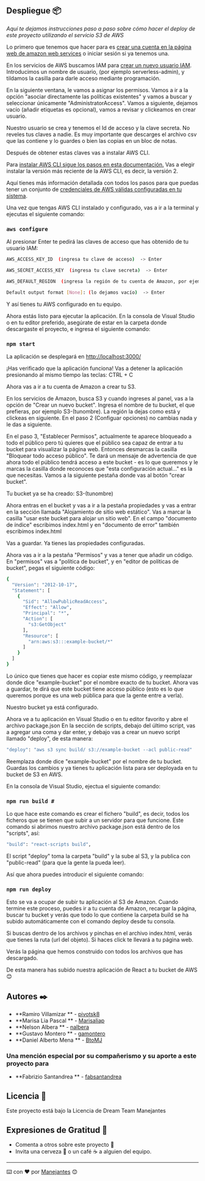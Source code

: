 ## Despliegue 📦

_Aquí te dejamos instrucciones paso a paso sobre cómo hacer el deploy de este proyecto utilizando el servicio S3 de AWS_

Lo primero que tenemos que hacer para es [crear una cuenta en la página web de amazon web services](https://aws.amazon.com) o iniciar sesión si ya tenemos una.

En los servicios de AWS buscamos IAM para [crear un nuevo usuario IAM](https://docs.aws.amazon.com/es_es/es_es/IAM/latest/UserGuide/id_roles_create.html). 
Introducimos un nombre de usuario, (por ejemplo serverless-admin), y tildamos la casilla para darle acceso mediante programación.

En la siguiente ventana, le vamos a asignar los permisos. Vamos a ir a la opción "asociar directamente las políticas existentes" y vamos a buscar y seleccionar únicamente
"AdministratorAccess". Vamos a siguiente, dejamos vacío (añadir etiquetas es opcional), vamos a revisar y clickeamos en crear usuario.  

Nuestro usuario se crea y tenemos el Id de acceso y la clave secreta. No reveles tus claves a nadie. Es muy importante que descarges el archivo csv que las contiene y lo guardes o bien las copias en un bloc de notas. 

Después de obtener estas claves vas a instalar AWS CLI. 

Para [ instalar AWS CLI sigue los pasos en esta documentación.](https://docs.aws.amazon.com/es_es/cli/latest/userguide/cli-chap-install.html)
Vas a elegir instalar la versión más reciente de la AWS CLI, es decir, la versión 2.

Aquí tienes más información detallada con todos los pasos para que puedas tener un conjunto de [credenciales de AWS válidas configuradas en tu sistema](https://docs.aws.amazon.com/cli/latest/userguide/cli-chap-getting-started.html).

Una vez que tengas AWS CLI instalado y configurado, vas a ir a la terminal y ejecutas el siguiente comando: 

### `aws configure` 

Al presionar Enter te pedirá las claves de acceso que has obtenido de tu usuario IAM:

```sh
AWS_ACCESS_KEY_ID  (ingresa tu clave de acceso)  -> Enter

AWS_SECRET_ACCESS_KEY  (ingresa tu clave secreta)  -> Enter

AWS_DEFAULT_REGION  (ingresa la región de tu cuenta de Amazon, por ejemplo us-west-1)  -> Enter

Default output format [None]: (lo dejamos vacío)  -> Enter
```

Y así tienes tu AWS configurado en tu equipo.

Ahora estás listo para ejecutar la aplicación. En la consola de Visual Studio o en tu editor preferido, asegúrate de estar en la carpeta donde descargaste el proyecto, e ingresa el siguiente comando:

### `npm start` 

La aplicación se desplegará en [http://localhost:3000/](http://localhost:3000/)

¡Has verificado que la aplicación funciona! Vas a detener la aplicación presionando al mismo tiempo las teclas: CTRL + C

Ahora vas a ir a tu cuenta de Amazon a crear tu S3. 

En los servicios de Amazon, busca S3 y cuando ingreses al panel, vas a la opción de "Crear un nuevo bucket". Ingresa el nombre de tu bucket, el que prefieras, por ejemplo S3-(tunombre). 
La región la dejas como está y clickeas en siguiente. En el paso 2 (Configuar opciones) no cambias nada y le das a siguiente. 

En el paso 3, "Establecer Permisos", actualmente te aparece bloqueado a todo el público pero tú quieres que el público sea capaz de entrar a tu bucket para visualizar la página web. Entonces desmarcas la casilla "Bloquear todo acceso público". Te dará un mensaje de advertencia de que ahora todo el público tendrá acceso a este bucket - es lo que queremos y le marcas la casilla donde reconoces que "esta configuración actual..." es la que necesitas. Vamos a la siguiente pestaña donde vas al botón "crear bucket". 

Tu bucket ya se ha creado: S3-(tunombre) 

Ahora entras en el bucket y vas a ir a la pestaña propiedades y vas a entrar en la sección llamada "Alojamiento de sitio web estático".  Vas a marcar la casilla "usar este bucket para alojar un sitio web". En el campo "documento de índice" escribimos index.html y en "documento de error" también escribimos index.html

Vas a guardar. Ya tienes las propiedades configuradas. 

Ahora vas a ir a la pestaña "Permisos" y vas a tener que añadir un código. En "permisos" vas a "política de bucket", y en "editor de políticas de bucket", pegas el siguiente código:

```sh
{
  "Version": "2012-10-17",
  "Statement": [
    {
      "Sid": "AllowPublicReadAccess",
      "Effect": "Allow",
      "Principal": "*",
      "Action": [
        "s3:GetObject"
      ],
      "Resource": [
        "arn:aws:s3:::example-bucket/*"
      ]
    }
  ]
}
```
Lo único que tienes que hacer es copiar este mismo código, y reemplazar donde dice "example-bucket" por el nombre exacto de tu bucket. Ahora vas a guardar, te dirá que este
bucket tiene acceso público (esto es lo que queremos porque es una web pública para que la gente entre a verla).

Nuestro bucket ya está configurado.

Ahora ve a tu aplicación en Visual Studio o en tu editor favorito y abre el archivo package.json
En la sección de scripts, debajo del último script, vas a agregar una coma y dar enter, y debajo vas a crear un nuevo script llamado "deploy", de esta manera:

```sh
"deploy": "aws s3 sync build/ s3://example-bucket --acl public-read"
```

Reemplaza donde dice "example-bucket" por el nombre de tu bucket. Guardas los cambios y ya tienes tu aplicación lista para ser deployada en tu bucket de S3 en AWS.

En la consola de Visual Studio, ejectua el siguiente comando:

### `npm run build #`

Lo que hace este comando es crear el fichero "build", es decir, todos los ficheros que se tienen que subir a un servidor para que funcione. Este comando
si abrimos nuestro archivo package.json está dentro de los "scripts", así:

```sh
"build": "react-scripts build",
```

El script "deploy" toma la carpeta "build" y la sube al S3, y la publica con "public-read" (para que la gente la pueda leer).

Así que ahora puedes introducir el siguiente comando:

### `npm run deploy`

Esto se va a ocupar de subir tu aplicación al S3 de Amazon. Cuando termine este proceso, puedes ir a tu cuenta de Amazon, recargar la página, buscar tu bucket y verás que todo lo que contiene la carpeta build se ha subido automáticamente con el comando deploy desde tu consola. 

Si buscas dentro de los archivos y pinchas en el archivo index.html, verás que tienes la ruta (url del objeto). Si haces click te llevará a tu página web. 

Verás la página que hemos construido con todos los archivos que has descargado. 

De esta manera has subido nuestra aplicación de React a tu bucket de AWS 😊


## Autores ✒️

* **Ramiro Villamizar ** - [pivotsk8](https://github.com/pivotsk8)
* **Marisa Lia Pascal ** - [Marisaliap](https://github.com/Marisaliap)
* **Nelson Albera ** - [nalbera](https://github.com/nalbera)
* **Gustavo Montero ** - [gamontero](https://github.com/gamontero)
* **Daniel Alberto Mena ** - [BtoMJ](https://github.com/BtoMJ)

### Una mención especial por su compañerismo y su aporte a este proyecto para
* **Fabrizio Santandrea ** - [fabsantandrea](https://github.com/fabsantandrea)


## Licencia 📄

Este proyecto está bajo la Licencia de Dream Team Manejantes 

## Expresiones de Gratitud 🎁

* Comenta a otros sobre este proyecto 📢
* Invita una cerveza 🍺 o un café ☕ a alguien del equipo. 

---
⌨️ con ❤️ por [Manejantes](https://github.com/manejantesdt) 😊
